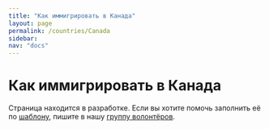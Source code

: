 ```yaml
---
title: "Как иммигрировать в Канада"
layout: page
permalink: /countries/Canada
sidebar:
nav: "docs"
---
```


# Как иммигрировать в Канада

Страница находится в разработке. Если вы хотите помочь заполнить её по [шаблону](/template), пишите в нашу [группу волонтёров](https://t.me/+FHi3FnJaoWJkMDAx).
